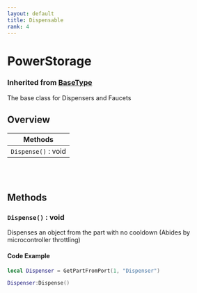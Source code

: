```yaml
---
layout: default
title: Dispensable
rank: 4
---
```


# PowerStorage
### Inherited from [BaseType](https://realbongochongo.github.io/cosmicjunk.lua/docs/types/base/basetype)

The base class for Dispensers and Faucets

## Overview

| Methods               |
| --------------------- |
| `Dispense()` : void   |

<br />
<br />

## Methods

### `Dispense()` : void

Dispenses an object from the part with no cooldown (Abides by microcontroller throttling)

#### Code Example

```lua
local Dispenser = GetPartFromPort(1, "Dispenser")

Dispenser:Dispense()
```
